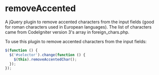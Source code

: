 # removeAccented
A jQuery plugin to remove accented characters from the input fields (good for roman characters used in European languages). The list of characters came from CodeIgniter version 3's array in foreign_chars.php.

To use this plugin to remove accented characters from the input fields:

```javascript
$(function () {
  $('#selector').change(function () {
    $(this).removeAccentedChar();
  });
});
```
